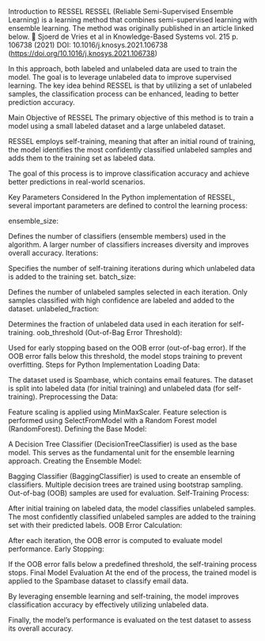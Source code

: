 Introduction to RESSEL
RESSEL (Reliable Semi-Supervised Ensemble Learning) is a learning method that combines semi-supervised learning with ensemble learning. The method was originally published in an article linked below. 🔬 
Sjoerd de Vries et al in Knowledge-Based Systems vol. 215 p. 106738 (2021) 
DOI: 10.1016/j.knosys.2021.106738 (https://doi.org/10.1016/j.knosys.2021.106738)

In this approach, both labeled and unlabeled data are used to train the model. The goal is to leverage unlabeled data to improve supervised learning. The key idea behind RESSEL is that by utilizing a set of unlabeled samples, the classification process can be enhanced, leading to better prediction accuracy.

Main Objective of RESSEL
The primary objective of this method is to train a model using a small labeled dataset and a large unlabeled dataset.

RESSEL employs self-training, meaning that after an initial round of training, the model identifies the most confidently classified unlabeled samples and adds them to the training set as labeled data.

The goal of this process is to improve classification accuracy and achieve better predictions in real-world scenarios.

Key Parameters Considered
In the Python implementation of RESSEL, several important parameters are defined to control the learning process:

ensemble_size:

Defines the number of classifiers (ensemble members) used in the algorithm.
A larger number of classifiers increases diversity and improves overall accuracy.
Iterations:

Specifies the number of self-training iterations during which unlabeled data is added to the training set.
batch_size:

Defines the number of unlabeled samples selected in each iteration.
Only samples classified with high confidence are labeled and added to the dataset.
unlabeled_fraction:

Determines the fraction of unlabeled data used in each iteration for self-training.
oob_threshold (Out-of-Bag Error Threshold):

Used for early stopping based on the OOB error (out-of-bag error).
If the OOB error falls below this threshold, the model stops training to prevent overfitting.
Steps for Python Implementation
Loading Data:

The dataset used is Spambase, which contains email features.
The dataset is split into labeled data (for initial training) and unlabeled data (for self-training).
Preprocessing the Data:

Feature scaling is applied using MinMaxScaler.
Feature selection is performed using SelectFromModel with a Random Forest model (RandomForest).
Defining the Base Model:

A Decision Tree Classifier (DecisionTreeClassifier) is used as the base model.
This serves as the fundamental unit for the ensemble learning approach.
Creating the Ensemble Model:

Bagging Classifier (BaggingClassifier) is used to create an ensemble of classifiers.
Multiple decision trees are trained using bootstrap sampling.
Out-of-bag (OOB) samples are used for evaluation.
Self-Training Process:

After initial training on labeled data, the model classifies unlabeled samples.
The most confidently classified unlabeled samples are added to the training set with their predicted labels.
OOB Error Calculation:

After each iteration, the OOB error is computed to evaluate model performance.
Early Stopping:

If the OOB error falls below a predefined threshold, the self-training process stops.
Final Model Evaluation
At the end of the process, the trained model is applied to the Spambase dataset to classify email data.

By leveraging ensemble learning and self-training, the model improves classification accuracy by effectively utilizing unlabeled data.

Finally, the model’s performance is evaluated on the test dataset to assess its overall accuracy.
